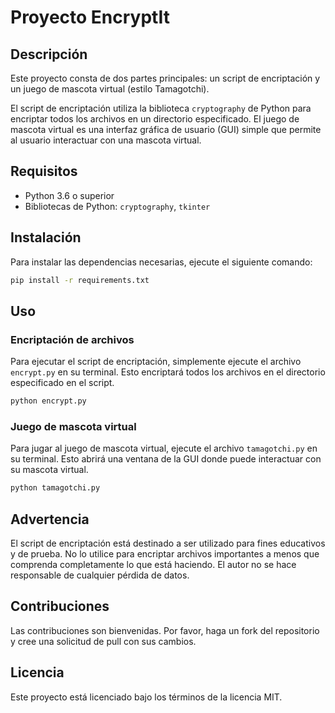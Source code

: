 # Proyecto EncryptIt

## Descripción

Este proyecto consta de dos partes principales: un script de encriptación y un juego de mascota virtual (estilo Tamagotchi).

El script de encriptación utiliza la biblioteca `cryptography` de Python para encriptar todos los archivos en un directorio especificado. El juego de mascota virtual es una interfaz gráfica de usuario (GUI) simple que permite al usuario interactuar con una mascota virtual.

## Requisitos

- Python 3.6 o superior
- Bibliotecas de Python: `cryptography`, `tkinter`

## Instalación

Para instalar las dependencias necesarias, ejecute el siguiente comando:

```bash
pip install -r requirements.txt
```

## Uso

### Encriptación de archivos

Para ejecutar el script de encriptación, simplemente ejecute el archivo `encrypt.py` en su terminal. Esto encriptará todos los archivos en el directorio especificado en el script.

```bash
python encrypt.py
```

### Juego de mascota virtual

Para jugar al juego de mascota virtual, ejecute el archivo `tamagotchi.py` en su terminal. Esto abrirá una ventana de la GUI donde puede interactuar con su mascota virtual.

```bash
python tamagotchi.py
```

## Advertencia

El script de encriptación está destinado a ser utilizado para fines educativos y de prueba. No lo utilice para encriptar archivos importantes a menos que comprenda completamente lo que está haciendo. El autor no se hace responsable de cualquier pérdida de datos.

## Contribuciones

Las contribuciones son bienvenidas. Por favor, haga un fork del repositorio y cree una solicitud de pull con sus cambios.

## Licencia

Este proyecto está licenciado bajo los términos de la licencia MIT.
